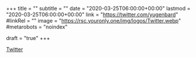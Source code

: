 +++
title = ""
subtitle = ""
date = "2020-03-25T06:00:00+00:00"
lastmod = "2020-03-25T06:00:00+00:00"
link = "https://twitter.com/yugenbard"
#linkRel = ""
image = "https://rsc.youronly.one/img/logos/Twitter.webp"
#metarobots = "noindex"

draft = "true"
+++

[Twitter](https://twitter.com/yugenbard "Twitter")
